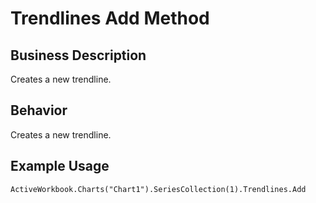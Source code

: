 # Trendlines Add Method

## Business Description
Creates a new trendline.

## Behavior
Creates a new trendline.

## Example Usage
```vba
ActiveWorkbook.Charts("Chart1").SeriesCollection(1).Trendlines.Add
```